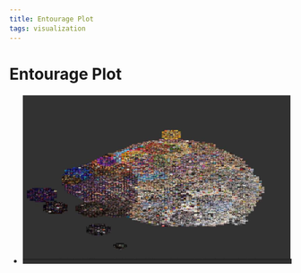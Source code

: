 ```yaml
---
title: Entourage Plot
tags: visualization
---
```


# Entourage Plot
- ![im](assets/Pasted%20Image%2020220506155757.png)


























































































